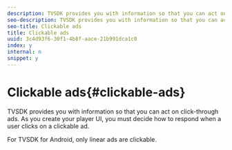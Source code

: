 ```yaml
---
description: TVSDK provides you with information so that you can act on click-through ads. As you create your player UI, you must decide how to respond when a user clicks on a clickable ad.
seo-description: TVSDK provides you with information so that you can act on click-through ads. As you create your player UI, you must decide how to respond when a user clicks on a clickable ad.
seo-title: Clickable ads
title: Clickable ads
uuid: 3c4d93f6-30f1-4b8f-aace-21b991dca1c0
index: y
internal: n
snippet: y
---
```


# Clickable ads{#clickable-ads}

TVSDK provides you with information so that you can act on click-through ads. As you create your player UI, you must decide how to respond when a user clicks on a clickable ad.

For TVSDK for Android, only linear ads are clickable. 
